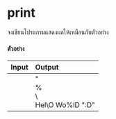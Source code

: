 # print

จงเขียนโปรแกรมแสดงผลให้เหมือนกับตัวอย่าง

#### ตัวอย่าง

| Input | Output |
| :---- | :----- |
|  | " <br> % <br> \ <br> Hel\O Wo%lD ":D" |
